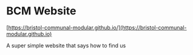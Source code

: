 # BCM Website

[https://bristol-communal-modular.github.io/](https://bristol-communal-modular.github.io)

A super simple website that says how to find us
